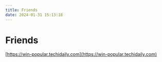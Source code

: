 ```yaml
---
title: Friends
date: 2024-01-31 15:13:18
---
```


# Friends

[https://win-popular.techidaily.com](https://win-popular.techidaily.com)